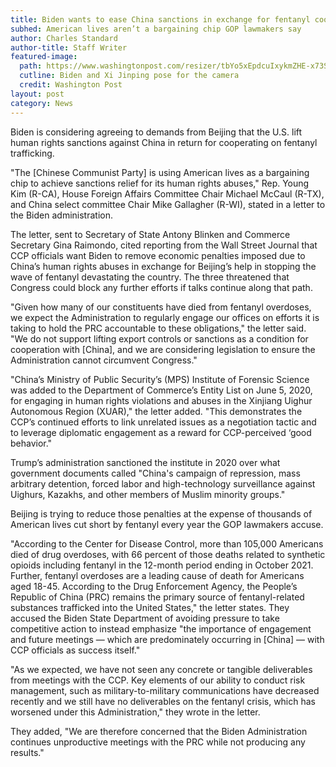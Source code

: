 ```yaml
---
title: Biden wants to ease China sanctions in exchange for fentanyl cooperation, GOP threatens to block deal
subhed: American lives aren’t a bargaining chip GOP lawmakers say
author: Charles Standard
author-title: Staff Writer
featured-image: 
  path: https://www.washingtonpost.com/resizer/tbYo5xEpdcuIxykmZHE-x73SHp8=/1440x0/smart/arc-anglerfish-washpost-prod-washpost.s3.amazonaws.com/public/Z2QQQKZUEQ2VHHQPF5RCCBM3LE.jpg
  cutline: Biden and Xi Jinping pose for the camera
  credit: Washington Post
layout: post
category: News
---
```


Biden is considering agreeing to demands from Beijing that the U.S. lift human rights sanctions against China in return for cooperating on fentanyl trafficking.

"The [Chinese Communist Party] is using American lives as a bargaining chip to achieve sanctions relief for its human rights abuses," Rep. Young Kim (R-CA), House Foreign Affairs Committee Chair Michael McCaul (R-TX), and China select committee Chair Mike Gallagher (R-WI), stated in a letter to the Biden administration.

The letter, sent to Secretary of State Antony Blinken and Commerce Secretary Gina Raimondo, cited reporting from the Wall Street Journal that CCP officials want Biden to remove economic penalties imposed due to China’s human rights abuses in exchange for Beijing’s help in stopping the wave of fentanyl devastating the country. The three threatened that Congress could block any further efforts if talks continue along that path.

"Given how many of our constituents have died from fentanyl overdoses, we expect the Administration to regularly engage our offices on efforts it is taking to hold the PRC accountable to these obligations," the letter said. "We do not support lifting export controls or sanctions as a condition for cooperation with [China], and we are considering legislation to ensure the Administration cannot circumvent Congress."

"China’s Ministry of Public Security’s (MPS) Institute of Forensic Science was added to the Department of Commerce’s Entity List on June 5, 2020, for engaging in human rights violations and abuses in the Xinjiang Uighur Autonomous Region (XUAR)," the letter added. "This demonstrates the CCP’s continued efforts to link unrelated issues as a negotiation tactic and to leverage diplomatic engagement as a reward for CCP-perceived ‘good behavior."

Trump’s administration sanctioned the institute in 2020 over what government documents called "China's campaign of repression, mass arbitrary detention, forced labor and high-technology surveillance against Uighurs, Kazakhs, and other members of Muslim minority groups."

Beijing is trying to reduce those penalties at the expense of thousands of American lives cut short by fentanyl every year the GOP lawmakers accuse.

"According to the Center for Disease Control, more than 105,000 Americans died of drug overdoses, with 66 percent of those deaths related to synthetic opioids including fentanyl in the 12-month period ending in October 2021. Further, fentanyl overdoses are a leading cause of death for Americans aged 18-45. According to the Drug Enforcement Agency, the People’s Republic of China (PRC) remains the primary source of fentanyl-related substances trafficked into the United States," the letter states.
They accused the Biden State Department of avoiding pressure to take competitive action to instead emphasize "the importance of engagement and future meetings — which are predominately occurring in [China] — with CCP officials as success itself."

"As we expected, we have not seen any concrete or tangible deliverables from meetings with the CCP. Key elements of our ability to conduct risk management, such as military-to-military communications have decreased recently and we still have no deliverables on the fentanyl crisis, which has worsened under this Administration," they wrote in the letter.

They added, "We are therefore concerned that the Biden Administration continues unproductive meetings with the PRC while not producing any results."